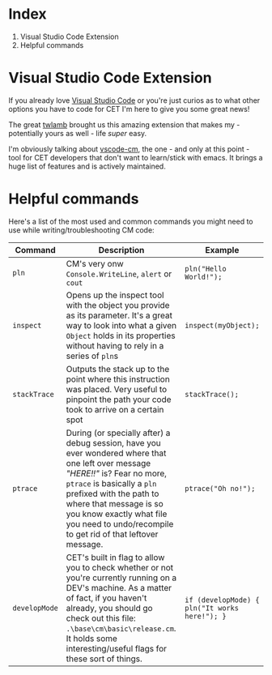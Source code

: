 

# Index

 1.  Visual Studio Code Extension
 2.  Helpful commands


# Visual Studio Code Extension
If you already love [Visual Studio Code](https://code.visualstudio.com/) or you're just curios as to what other options you have to code for CET I'm here to give you some great news! 

The great [twlamb](https://github.com/twlamb) brought us this amazing extension that makes my - potentially yours as well - life *super* easy.  

I'm obviously talking about [vscode-cm](https://github.com/docura-io/vscode-cm), the one - and only at this point - tool for CET developers that don't want to learn/stick with emacs. It brings a huge list of features and is actively maintained. 

# Helpful commands

Here's a list of the most used and common commands you might need to use while writing/troubleshooting CM code:

|Command | Description  |Example| 
|--|--|--| 
| `pln` | CM's very onw `Console.WriteLine`, `alert` or `cout` | `pln("Hello World!");`| 
| `inspect` | Opens up the inspect tool with the object you provide as its parameter. It's a great way to look into what a given `Object` holds in its properties without having to rely in a series of `pln`s | `inspect(myObject);`| 
| `stackTrace` | Outputs the stack up to the point where this instruction was placed. Very useful to pinpoint the path your code took to arrive on a certain spot | `stackTrace();`| 
| `ptrace`| During (or specially after) a debug session, have you ever wondered where that one left over message *"HERE!!"* is? Fear no more, `ptrace` is basically a `pln` prefixed with the path to where that message is so you know exactly what file you need to undo/recompile to get rid of that leftover message. | `ptrace("Oh no!");`| 
| `developMode` | CET's built in flag to allow you to check whether or not you're currently running on a DEV's machine. As a matter of fact, if you haven't already, you should go check out this file: `.\base\cm\basic\release.cm`. It holds some interesting/useful flags for these sort of things. | `if (developMode) { pln("It works here!"); }` | 
